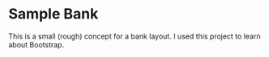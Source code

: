 # Sample Bank
This is a small (rough) concept for a bank layout. I used this project to learn about Bootstrap.